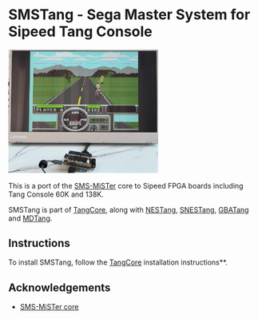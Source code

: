 
# SMSTang - Sega Master System for Sipeed Tang Console

<img src='doc/smstang.jpg' width="300" />

This is a port of the [SMS-MiSTer](https://github.com/MiSTer-devel/SMS_MiSTer) core to Sipeed FPGA boards including Tang Console 60K and 138K.

SMSTang is part of [TangCore](https://github.com/nand2mario/tangcore), along with  [NESTang](https://github.com/nand2mario/nestang), [SNESTang](https://github.com/nand2mario/snestang), [GBATang](https://github.com/nand2mario/gbatang) and [MDTang](https://github.com/nand2mario/mdtang).

## Instructions

To install SMSTang, follow the [TangCore](https://github.com/nand2mario/tangcore) installation instructions**.

## Acknowledgements
* [SMS-MiSTer core](https://github.com/MiSTer-devel/SMS_MiSTer)
